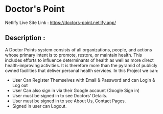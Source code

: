 # Doctor's Point

Netlify Live Site Link : https://doctors-point.netlify.app/

## Description : 
A Doctor Points system consists of all organizations, people, and actions whose primary intent is to promote, restore, or maintain health. This includes efforts to influence determinants of health as well as more direct health-improving activities.
It is therefore more than the pyramid of publicly owned facilities that deliver personal health services.
In this Project we can: 

* User Can Register Themselves with Email & Password and can Login & Log out
* User Can also sign in via their Google account (Google Sign in)
* User must be signed in to see Doctors' Details.
* User must be signed in to see About Us, Contact Pages.
* Signed in user can Logout.
